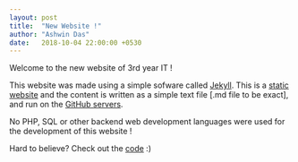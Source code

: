 ```yaml
---
layout: post
title:  "New Website !"
author: "Ashwin Das"
date:   2018-10-04 22:00:00 +0530
---
```


Welcome to the new website of 3rd year IT !

This website was made using a simple sofware called [Jekyll][jek]. This is a [static website][stat-wb] and the content is written as a simple text file [.md file to be exact], and run on the [GitHub servers][g-pages].

No PHP, SQL or other backend web development languages were used for the development of this website !

Hard to believe? Check out the [code][repo] :)

[jek]: https://jekyllrb.com/
[stat-wb]: https://techterms.com/definition/staticwebsite
[g-pages]: https://pages.github.com/
[repo]: https://github.com/ashwindasr/ashwindasr.github.io
